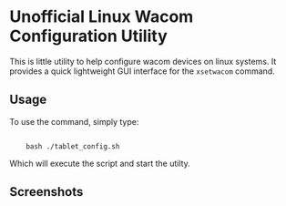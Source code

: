 # Unofficial Linux Wacom Configuration Utility

This is little utility to help configure wacom devices on linux systems.
It provides a quick lightweight GUI interface for the ```xsetwacom``` command.

## Usage

To use the command, simply type:

```

    bash ./tablet_config.sh

```

Which will execute the script and start the utilty.

## Screenshots



